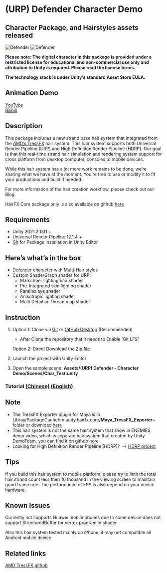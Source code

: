 # (URP) Defender Character Demo 
## Character Package, and Hairstyles assets released

![Defender](Defender_Cover_Image.jpg)
![Defender](Defender_Hair_Styles.jpg)

**Please note: The digital character in this package is provided under a restricted license for educational and non-commercial use only and attribution to Unity is required. Please read the license terms.**

**The technology stack is under Unity’s standard Asset Store EULA.**

## Animation Demo 
[YouTube](https://www.youtube.com/watch?v=YBtpv7ZdbB4)<br>
[Bilibili](https://www.bilibili.com/video/BV1g8411p78X/?spm_id_from=333.999.0.0&vd_source=94bf18aef4c51636d11191e668a9854c)

## Description

This package includes a new strand base hair system that integrated from the [AMD’s TressFX](https://gpuopen.com/announcing-unity-china-hairfx/) hair system. This hair system supports both Universal Render Pipeline (URP) and High Definition Render Pipeline (HDRP). Our goal is that this real-time strand hair simulation and rendering system support for cross platform from desktop computer, consoles to mobile devices.

While this hair system has a lot more work remains to be done, we’re sharing what we have at the moment. You’re free to use or modify it to fit your productions and build if needed.

For more information of the hair creation workflow, please check out our Blog

HairFX Core package only is also available on github [here](https://github.com/Unity-China/cn.unity.hairfx.core)

## Requirements

- Unity 2021.2.13f1 +
- Universal Render Pipeline 12.1.4 +
- [Git](https://git-scm.com/) for Package installation in Unity Editor
  
## Here’s what’s in the box
- Defender character with Multi-Hair styles
- Custom ShaderGraph shader for URP:
  + Marschner lighting hair shader
  + Pre-Integrated skin lighting shader
  + Parallax eye shader
  + Anisotropic lighting shader
  + Multi Detail or Thread map shader

## Instruction
1. Option 1: Clone via [Git](https://git-scm.com/) or [GitHub Desktop](https://desktop.github.com/) (Recommended)
   - After Clone the repository that it needs to Enable 'Git LFS'
 
   Option 2: Direct Download the [Zip file](https://github.com/UnityTechnologies/URP-Defender-Character-Demo/archive/refs/heads/main.zip)
  
3. Launch the project with Unity Editor
4. Open the sample scene: **Assets/(URP) Defender - Character Demo/Scenes/Char_Test.unity**

### Tutorial [(Chinese)](https://learn.u3d.cn/tutorial/Unity-HairFX-Tutorial) [(English)](https://jyb125.tumblr.com/post/703852667664023552/tressfx-hair-plugin-character-package-and)

## Note
- The TressFX Exporter plugin for Maya is in Libray/PackageCache/cn.unity.hairfx.core/**Maya_TressFX_Exporter~** folder or download [here](https://github.com/Unity-China/cn.unity.hairfx.core/tree/main/Maya_TressFX_Exporter~)
- This hair system is not the same hair system that show in ENEMIES demo video, which is separate hair system that created by Unity DemoTeam, you can find it on github [here](https://github.com/Unity-Technologies/com.unity.demoteam.hair)
- Looking for High Definition Render Pipeline (HDRP)? --> [HDRP project](https://github.com/UnityTechnologies/HDRP-Defender-Character-Demo)

## Tips
If you build this hair system to mobile platform, please try to limit the total hair strand count less then 10 thousand in the viewing screen to maintain good frame rate. The performance of FPS is also depend on your device hardware.


## Known Issues
Currently not supports Huawei mobile phones due to some device does not support StructuredBuffer for vertex program in shader

Also this hair system tested mainly on iPhone, it may not compatible all Android mobile device

## Related links
[AMD TressFX github](https://github.com/GPUOpen-Effects/TressFX)
